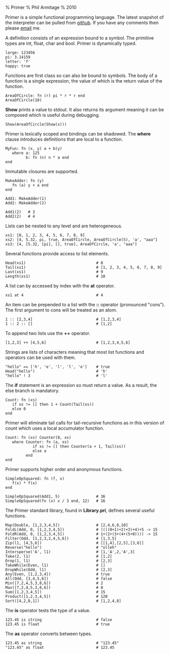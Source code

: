 % Primer
% Phil Armitage
% 2010

Primer is a simple functional programming language. The latest snapshot of the interpreter can be pulled from [github](http://github.com/parmitage/primer). If you have any comments then please [email](mailto:philip.armitage@gmail.com) me.

A definition consists of an expression bound to a symbol. The primitive types are int, float, char and bool. Primer is dynamically typed.

    large: 123456
    pi: 3.14159
    letter: 'f'
    happy: true

Functions are first class so can also be bound to symbols. The body of a function is a single expression, the value of which is the return value of the function.

    AreaOfCircle: fn (r) pi * r * r end
    AreaOfCircle(10)

__Show__ prints a value to stdout. It also returns its argument meaning it can be composed which is useful during debugging.

    Show(AreaOfCircle(Show(x)))

Primer is lexically scoped and bindings can be shadowed. The __where__ clause introduces definitions that are local to a function.

    MyFun: fn (x, y) a + b(y)
       where a: 125
             b: fn (n) n * a end
    end

Immutable closures are supported.

    MakeAdder: fn (y)
       fn (a) y + a end
    end

    Add1: MakeAdder(1)
    Add2: MakeAdder(2)

    Add1(2)   # 3
    Add2(2)   # 4

Lists can be nested to any level and are heterogeneous.

    xs1: [0, 1, 2, 3, 4, 5, 6, 7, 8, 9]
    xs2: [4, 5.32, pi, true, AreaOfCircle, AreaOfCircle(5), 'a', "aaa"]
    xs3: [4, [5.32, [pi], [], true], AreaOfCircle, 'a', "aaa"]

Several functions provide access to list elements.
 
    Head(xs1)                               # 0
    Tail(xs1)                               # [1, 2, 3, 4, 5, 6, 7, 8, 9]
    Last(xs1)                               # 9
    Length(xs1)                             # 10

A list can by accessed by index with the __at__ operator.

    xs1 at 4                                # 4

An item can be prepended to a list with the __::__ operator (pronounced "cons"). The first argument to cons will be treated as an atom.

    1 :: [2,3,4]                            # [1,2,3,4]
    1 :: 2 :: []                            # [1,2]

To append two lists use the __++__ operator.

    [1,2,3] ++ [4,5,6]                      # [1,2,3,4,5,6]

Strings are lists of characters meaning that most list functions and operators can be used with them.

    "hello" == ['h', 'e', 'l', 'l', 'o']    # true
    Head("hello")                           # 'h'
    "hello" ! 3                             # 'l'

The __if__ statement is an expression so must return a value. As a result, the else branch is mandatory.

    Count: fn (xs)
       if xs != [] then 1 + Count(Tail(xs))
       else 0
    end

Primer will eliminate tail calls for tail-recursive functions as in this version of count which uses a local accumulator function.

    Count: fn (xs) Counter(0, xs)
       where Counter: fn (a, xs)
                if xs != [] then Counter(a + 1, Tail(xs))
                else a
             end
    end

Primer supports higher order and anonymous functions.

    SimpleOpSquared: fn (f, x)
       f(x) * f(x)
    end

    SimpleOpSquared(Add1, 5)                # 36
    SimpleOpSquared(fn (x) x / 3 end, 12)   # 16

The Primer standard library, found in __Library.pri__, defines several useful functions.

    Map(Double, [1,2,3,4,5])                # [2,4,6,8,10]
    FoldL(Add, 0, [1,2,3,4,5])              # ((((0+1)+2)+3)+4)+5 -> 15
    FoldR(Add, 0, [1,2,3,4,5])              # 1+(2+(3+(4+(5+0)))) -> 15
    Filter(Odd, [1,2,3,2,4,5,6])            # [1,3,5]
    Zip(l1, [4,5,6])                        # [[1,4],[2,5],[3,6]]
    Reverse("hello")                        # "olleh"
    Intersperse('A', l1)                    # [1,'A',2,'A',3]
    Take(2, l1)                             # [1,2]
    Drop(1, l1)                             # [2,3]
    TakeWhile(Even, l1)                     # []
    DropWhile(Odd, l1)                      # [2,3]
    Any(Even, [1,2,3,4])                    # true
    All(Odd, [3,4,5,6])                     # false
    Min([7,2,4,5,3,8,6])                    # 2
    Max([7,2,4,5,3,8,6])                    # 8
    Sum([1,2,3,4,5])                        # 15
    Product([1,2,3,4,5])                    # 120
    Sort([4,2,8,1])                         # [1,2,4,8]

The __is__ operator tests the type of a value.

    123.45 is string                        # false
    123.45 is float                         # true

The __as__ operator converts between types.

    123.45 as string                        # "123.45"
    "123.45" as float                       # 123.45
